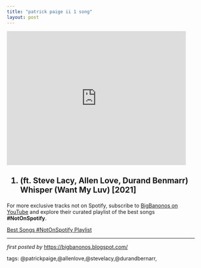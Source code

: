 ```yaml
---
title: "patrick paige ii 1 song"
layout: post
---
```

<iframe frameborder="0" height="360" src="https://youtube.com/embed/wIaGGvaoQxQ" width="480"></iframe><h2><ol><li>(ft. Steve Lacy, Allen Love, Durand Benmarr) Whisper (Want My Luv) [2021]</li></ol></h2>

<!--Subscribe and Playlist Links-->
<div>
    <p>For more exclusive tracks not on Spotify, subscribe to <a href="https://www.youtube.com/@BigBanonos" target="_blank">BigBanonos on YouTube</a> and explore their curated playlist of the best songs <strong>#NotOnSpotify</strong>.</p>
    <p><a href="https://www.youtube.com/playlist?list=PLtuNtuTatqI0kFahUCbtbfenC_ET5O_tr" target="_blank">Best Songs #NotOnSpotify Playlist<br /></a></p></div>

<hr />

<p><em>first posted by</em> <a href="https://bigbanonos.blogspot.com/" rel="noopener" target="_new">https://bigbanonos.blogspot.com/</a></p>

<p>tags: @patrickpaige,@allenlove,@stevelacy,@durandbernarr,</p>

